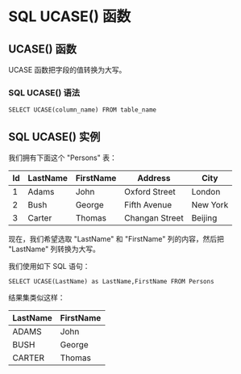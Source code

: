 
# SQL UCASE() 函数




## UCASE() 函数

UCASE 函数把字段的值转换为大写。

### SQL UCASE() 语法

```
SELECT UCASE(column_name) FROM table_name
```

## SQL UCASE() 实例

我们拥有下面这个 "Persons" 表：

| Id | LastName | FirstName | Address | City |
| --- | --- | --- | --- | --- |
| 1 | Adams | John | Oxford Street | London |
| 2 | Bush | George | Fifth Avenue | New York |
| 3 | Carter | Thomas | Changan Street | Beijing |

现在，我们希望选取 "LastName" 和 "FirstName" 列的内容，然后把 "LastName" 列转换为大写。

我们使用如下 SQL 语句：

```
SELECT UCASE(LastName) as LastName,FirstName FROM Persons
```

结果集类似这样：

| LastName | FirstName |
| --- | --- |
| ADAMS | John |
| BUSH | George |
| CARTER | Thomas |





